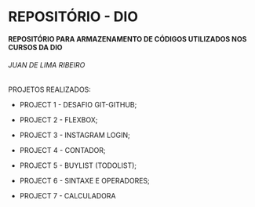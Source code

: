 # REPOSITÓRIO - DIO



#### REPOSITÓRIO PARA ARMAZENAMENTO DE CÓDIGOS UTILIZADOS NOS CURSOS DA DIO



###### JUAN DE LIMA RIBEIRO



PROJETOS REALIZADOS:

- PROJECT 1 - DESAFIO GIT-GITHUB;

- PROJECT 2 - FLEXBOX;

- PROJECT 3 - INSTAGRAM LOGIN;

- PROJECT 4 - CONTADOR;

- PROJECT 5 - BUYLIST (TODOLIST);

- PROJECT 6 - SINTAXE E OPERADORES;

- PROJECT 7 - CALCULADORA

  
